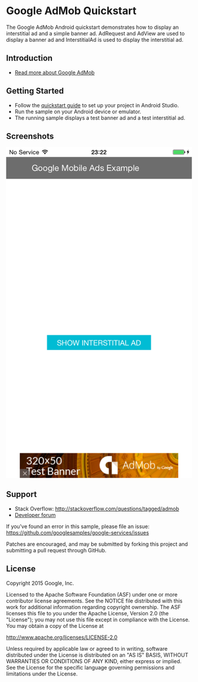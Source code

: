 Google AdMob Quickstart
=======================

The Google AdMob Android quickstart demonstrates how to display an interstitial ad and a simple banner ad.  AdRequest and AdView are used to display a banner ad and InterstitialAd is used to display the interstitial ad.

Introduction
------------

- [Read more about Google AdMob](https://developers.google.com/admob/)

Getting Started
---------------

- Follow the [quickstart guide](https://developers.google.com/admob/android/start) to set up your project in Android Studio.
- Run the sample on your Android device or emulator.
- The running sample displays a test banner ad and a test interstitial ad.

Screenshots
-----------
![Screenshot](app/src/main/admob-sample.png)

Support
-------

- Stack Overflow: http://stackoverflow.com/questions/tagged/admob
- [Developer forum](groups.google.com/group/google-admob-ads-sdk)

If you've found an error in this sample, please file an issue:
https://github.com/googlesamples/google-services/issues

Patches are encouraged, and may be submitted by forking this project and
submitting a pull request through GitHub.

License
-------

Copyright 2015 Google, Inc.

Licensed to the Apache Software Foundation (ASF) under one or more contributor
license agreements.  See the NOTICE file distributed with this work for
additional information regarding copyright ownership.  The ASF licenses this
file to you under the Apache License, Version 2.0 (the "License"); you may not
use this file except in compliance with the License.  You may obtain a copy of
the License at

  http://www.apache.org/licenses/LICENSE-2.0

Unless required by applicable law or agreed to in writing, software
distributed under the License is distributed on an "AS IS" BASIS, WITHOUT
WARRANTIES OR CONDITIONS OF ANY KIND, either express or implied.  See the
License for the specific language governing permissions and limitations under
the License.
